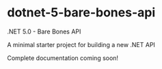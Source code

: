 # dotnet-5-bare-bones-api

.NET 5.0 - Bare Bones API

A minimal starter project for building a new .NET API

Complete documentation coming soon!